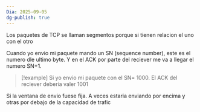 ```yaml
---
Dia: 2025-09-05
dg-publish: true
---
```

Los paquetes de TCP se llaman segmentos porque si tienen relacion el uno con el otro 

Cuando yo envio mi paquete mando un SN (sequence number), este es el numero dle ultimo byte. Y en el ACK por parte del reciever me va a llegar el numero SN+1.

>[!example] Si yo envio mi paquete con el SN= 1000. El ACK del reciever deberia valer 1001

Si la ventana de envio fuese fija. A veces estaria enviando por encima y otras por debajo de la capacidad de trafic
